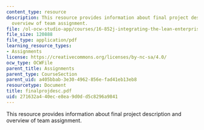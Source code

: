 ```yaml
---
content_type: resource
description: This resource provides information about final project description and
  overview of team assignment.
file: /ol-ocw-studio-app/courses/16-852j-integrating-the-lean-enterprise-fall-2005/271632a440ece8ea9d0dd5c8296a9841_finalprojdesc.pdf
file_size: 120888
file_type: application/pdf
learning_resource_types:
- Assignments
license: https://creativecommons.org/licenses/by-nc-sa/4.0/
ocw_type: OCWFile
parent_title: Assignments
parent_type: CourseSection
parent_uid: a405bbab-3e30-4962-856e-fad41eb13eb8
resourcetype: Document
title: finalprojdesc.pdf
uid: 271632a4-40ec-e8ea-9d0d-d5c8296a9841
---
```

This resource provides information about final project description and overview of team assignment.